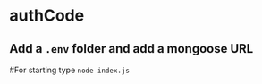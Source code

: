 # authCode

## Add a <code>.env</code> folder and add a mongoose URL

#For starting type <code>node index.js</code>
